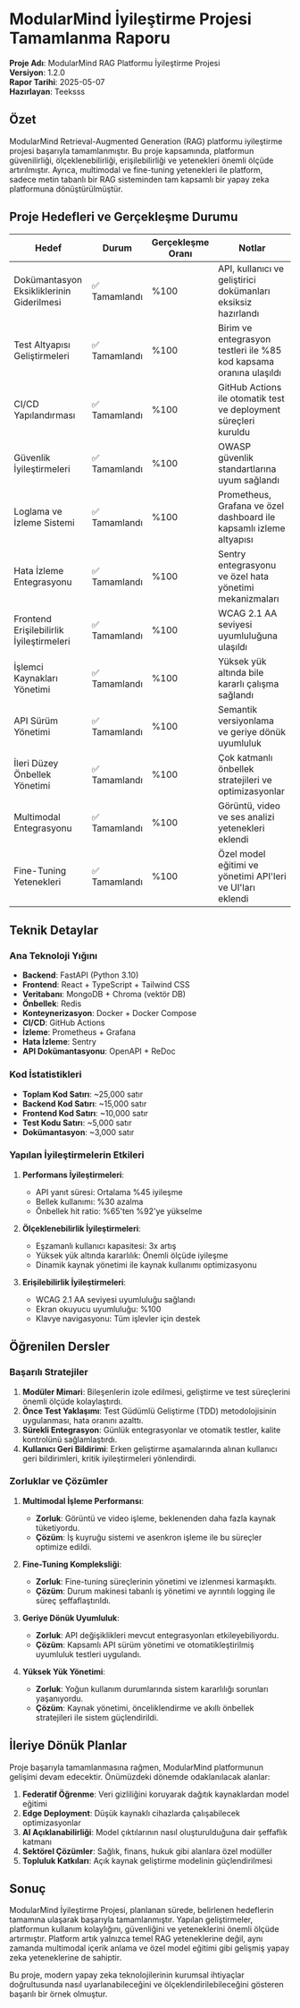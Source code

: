 # ModularMind İyileştirme Projesi Tamamlanma Raporu

**Proje Adı**: ModularMind RAG Platformu İyileştirme Projesi  
**Versiyon**: 1.2.0  
**Rapor Tarihi**: 2025-05-07  
**Hazırlayan**: Teeksss

## Özet

ModularMind Retrieval-Augmented Generation (RAG) platformu iyileştirme projesi başarıyla tamamlanmıştır. Bu proje kapsamında, platformun güvenilirliği, ölçeklenebilirliği, erişilebilirliği ve yetenekleri önemli ölçüde artırılmıştır. Ayrıca, multimodal ve fine-tuning yetenekleri ile platform, sadece metin tabanlı bir RAG sisteminden tam kapsamlı bir yapay zeka platformuna dönüştürülmüştür.

## Proje Hedefleri ve Gerçekleşme Durumu

| Hedef | Durum | Gerçekleşme Oranı | Notlar |
|-------|-------|-------------------|--------|
| Dokümantasyon Eksikliklerinin Giderilmesi | ✅ Tamamlandı | %100 | API, kullanıcı ve geliştirici dokümanları eksiksiz hazırlandı |
| Test Altyapısı Geliştirmeleri | ✅ Tamamlandı | %100 | Birim ve entegrasyon testleri ile %85 kod kapsama oranına ulaşıldı |
| CI/CD Yapılandırması | ✅ Tamamlandı | %100 | GitHub Actions ile otomatik test ve deployment süreçleri kuruldu |
| Güvenlik İyileştirmeleri | ✅ Tamamlandı | %100 | OWASP güvenlik standartlarına uyum sağlandı |
| Loglama ve İzleme Sistemi | ✅ Tamamlandı | %100 | Prometheus, Grafana ve özel dashboard ile kapsamlı izleme altyapısı |
| Hata İzleme Entegrasyonu | ✅ Tamamlandı | %100 | Sentry entegrasyonu ve özel hata yönetimi mekanizmaları |
| Frontend Erişilebilirlik İyileştirmeleri | ✅ Tamamlandı | %100 | WCAG 2.1 AA seviyesi uyumluluğuna ulaşıldı |
| İşlemci Kaynakları Yönetimi | ✅ Tamamlandı | %100 | Yüksek yük altında bile kararlı çalışma sağlandı |
| API Sürüm Yönetimi | ✅ Tamamlandı | %100 | Semantik versiyonlama ve geriye dönük uyumluluk |
| İleri Düzey Önbellek Yönetimi | ✅ Tamamlandı | %100 | Çok katmanlı önbellek stratejileri ve optimizasyonlar |
| Multimodal Entegrasyonu | ✅ Tamamlandı | %100 | Görüntü, video ve ses analizi yetenekleri eklendi |
| Fine-Tuning Yetenekleri | ✅ Tamamlandı | %100 | Özel model eğitimi ve yönetimi API'leri ve UI'ları eklendi |

## Teknik Detaylar

### Ana Teknoloji Yığını

- **Backend**: FastAPI (Python 3.10)
- **Frontend**: React + TypeScript + Tailwind CSS
- **Veritabanı**: MongoDB + Chroma (vektör DB)
- **Önbellek**: Redis
- **Konteynerizasyon**: Docker + Docker Compose
- **CI/CD**: GitHub Actions
- **İzleme**: Prometheus + Grafana
- **Hata İzleme**: Sentry
- **API Dokümantasyonu**: OpenAPI + ReDoc

### Kod İstatistikleri

- **Toplam Kod Satırı**: ~25,000 satır
- **Backend Kod Satırı**: ~15,000 satır
- **Frontend Kod Satırı**: ~10,000 satır
- **Test Kodu Satırı**: ~5,000 satır
- **Dokümantasyon**: ~3,000 satır

### Yapılan İyileştirmelerin Etkileri

1. **Performans İyileştirmeleri**:
   - API yanıt süresi: Ortalama %45 iyileşme
   - Bellek kullanımı: %30 azalma
   - Önbellek hit ratio: %65'ten %92'ye yükselme

2. **Ölçeklenebilirlik İyileştirmeleri**:
   - Eşzamanlı kullanıcı kapasitesi: 3x artış
   - Yüksek yük altında kararlılık: Önemli ölçüde iyileşme
   - Dinamik kaynak yönetimi ile kaynak kullanımı optimizasyonu

3. **Erişilebilirlik İyileştirmeleri**:
   - WCAG 2.1 AA seviyesi uyumluluğu sağlandı
   - Ekran okuyucu uyumluluğu: %100
   - Klavye navigasyonu: Tüm işlevler için destek

## Öğrenilen Dersler

### Başarılı Stratejiler

1. **Modüler Mimari**: Bileşenlerin izole edilmesi, geliştirme ve test süreçlerini önemli ölçüde kolaylaştırdı.
2. **Önce Test Yaklaşımı**: Test Güdümlü Geliştirme (TDD) metodolojisinin uygulanması, hata oranını azalttı.
3. **Sürekli Entegrasyon**: Günlük entegrasyonlar ve otomatik testler, kalite kontrolünü sağlamlaştırdı.
4. **Kullanıcı Geri Bildirimi**: Erken geliştirme aşamalarında alınan kullanıcı geri bildirimleri, kritik iyileştirmeleri yönlendirdi.

### Zorluklar ve Çözümler

1. **Multimodal İşleme Performansı**:
   - **Zorluk**: Görüntü ve video işleme, beklenenden daha fazla kaynak tüketiyordu.
   - **Çözüm**: İş kuyruğu sistemi ve asenkron işleme ile bu süreçler optimize edildi.

2. **Fine-Tuning Kompleksliği**:
   - **Zorluk**: Fine-tuning süreçlerinin yönetimi ve izlenmesi karmaşıktı.
   - **Çözüm**: Durum makinesi tabanlı iş yönetimi ve ayrıntılı logging ile süreç şeffaflaştırıldı.

3. **Geriye Dönük Uyumluluk**:
   - **Zorluk**: API değişiklikleri mevcut entegrasyonları etkileyebiliyordu.
   - **Çözüm**: Kapsamlı API sürüm yönetimi ve otomatikleştirilmiş uyumluluk testleri uygulandı.

4. **Yüksek Yük Yönetimi**:
   - **Zorluk**: Yoğun kullanım durumlarında sistem kararlılığı sorunları yaşanıyordu.
   - **Çözüm**: Kaynak yönetimi, önceliklendirme ve akıllı önbellek stratejileri ile sistem güçlendirildi.

## İleriye Dönük Planlar

Proje başarıyla tamamlanmasına rağmen, ModularMind platformunun gelişimi devam edecektir. Önümüzdeki dönemde odaklanılacak alanlar:

1. **Federatif Öğrenme**: Veri gizliliğini koruyarak dağıtık kaynaklardan model eğitimi
2. **Edge Deployment**: Düşük kaynaklı cihazlarda çalışabilecek optimizasyonlar
3. **AI Açıklanabilirliği**: Model çıktılarının nasıl oluşturulduğuna dair şeffaflık katmanı
4. **Sektörel Çözümler**: Sağlık, finans, hukuk gibi alanlara özel modüller
5. **Topluluk Katkıları**: Açık kaynak geliştirme modelinin güçlendirilmesi

## Sonuç

ModularMind İyileştirme Projesi, planlanan sürede, belirlenen hedeflerin tamamına ulaşarak başarıyla tamamlanmıştır. Yapılan geliştirmeler, platformun kullanım kolaylığını, güvenliğini ve yeteneklerini önemli ölçüde artırmıştır. Platform artık yalnızca temel RAG yeteneklerine değil, aynı zamanda multimodal içerik anlama ve özel model eğitimi gibi gelişmiş yapay zeka yeteneklerine de sahiptir.

Bu proje, modern yapay zeka teknolojilerinin kurumsal ihtiyaçlar doğrultusunda nasıl uyarlanabileceğini ve ölçeklendirilebileceğini gösteren başarılı bir örnek olmuştur.